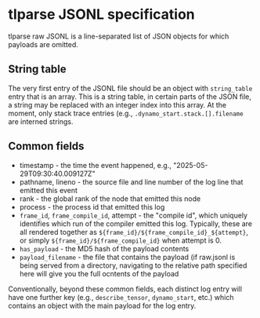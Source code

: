 # tlparse JSONL specification

tlparse raw JSONL is a line-separated list of JSON objects for which payloads are omitted.

## String table

The very first entry of the JSONL file should be an object with `string_table`
entry that is an array.  This is a string table, in certain parts of the JSON
file, a string may be replaced with an integer index into this array.  At the
moment, only stack trace entries (e.g., `.dynamo_start.stack.[].filename` are
interned strings.

## Common fields

- timestamp - the time the event happened, e.g., "2025-05-29T09:30:40.009127Z"
- pathname, lineno - the source file and line number of the log line that
  emitted this event
- rank - the global rank of the node that emitted this node
- process - the process id that emitted this log
- `frame_id`, `frame_compile_id`, attempt - the "compile id", which uniquely
  identifies which run of the compiler emitted this log.  Typically, these are
  all rendered together as `${frame_id}/${frame_compile_id}_${attempt}`, or
  simply `${frame_id}/${frame_compile_id}` when attempt is 0.
- `has_payload` - the MD5 hash of the payload contents
- `payload_filename` - the file that contains the payload (if raw.jsonl is
  being served from a directory, navigating to the relative path specified
  here will give you the full ocntents of the payload

Conventionally, beyond these common fields, each distinct log entry will have
one further key (e.g., `describe_tensor`, `dynamo_start`, etc.) which contains
an object with the main payload for the log entry.

